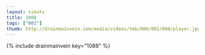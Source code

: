 ```yaml
--- 
layout: sieutv
title: 1088
tags: ["001"]
thumb: http://drainmainvein.com/media/videos/tmb/000/001/088/player.jpg
---
```

{% include drainmainvein key="1088" %} 
